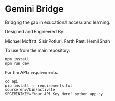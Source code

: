 # Gemini Bridge

Bridging the gap in educational access and learning.

Designed and Engineered By:

Michael Moffatt, 
Sisir Potluri, 
Parth Raut, 
Hemil Shah

To use from the main repository:

```
npm install
npm run dev
```
For the APIs requirements:

```
cd api
pip install -r requirements.txt
source env/bin/activate
SPGEMINIKEY='Your API Key Here' python app.py
```
